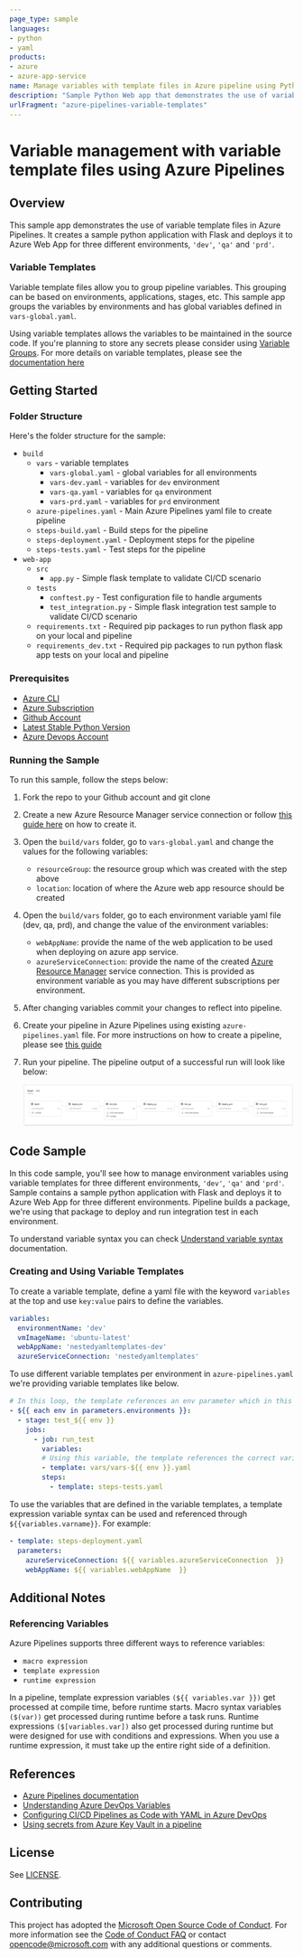 ```yaml
---
page_type: sample
languages:
- python
- yaml
products:
- azure
- azure-app-service
name: Manage variables with template files in Azure pipeline using Python and Flask
description: "Sample Python Web app that demonstrates the use of variable template files in Azure Pipelines."
urlFragment: "azure-pipelines-variable-templates"
---
```


# Variable management with variable template files using Azure Pipelines

## Overview

This sample app demonstrates the use of variable template files in Azure Pipelines. It creates a sample python application with Flask and deploys it to Azure Web App for three different environments, `'dev'`, `'qa'` and `'prd'`.

### Variable Templates

Variable template files allow you to group pipeline variables. This grouping can be based on environments, applications, stages, etc. This sample app groups the variables by environments and has global variables defined in `vars-global.yaml`.

Using variable templates allows the variables to be maintained in the source code. If you're planning to store any secrets please consider using [Variable Groups](https://docs.microsoft.com/en-us/azure/devops/pipelines/library/variable-groups?view=azure-devops&tabs=yaml). For more details on variable templates, please see the [documentation here](https://docs.microsoft.com/en-us/azure/devops/pipelines/yaml-schema?view=azure-devops&tabs=schema%2Cparameter-schema#variable-templates)

## Getting Started

### Folder Structure

Here's the folder structure for the sample:

- `build`
  - `vars` - variable templates
    - `vars-global.yaml` - global variables for all environments
    - `vars-dev.yaml` - variables for `dev` environment
    - `vars-qa.yaml` - variables for `qa` environment
    - `vars-prd.yaml` - variables for `prd` environment
  - `azure-pipelines.yaml` - Main Azure Pipelines yaml file to create pipeline
  - `steps-build.yaml` - Build steps for the pipeline
  - `steps-deployment.yaml` - Deployment steps for the pipeline
  - `steps-tests.yaml` - Test steps for the pipeline
- `web-app`
  - `src`
    - `app.py` - Simple flask template to validate CI/CD scenario
  - `tests`
    - `conftest.py` - Test configuration file to handle arguments
    - `test_integration.py` -  Simple flask integration test sample to validate CI/CD scenario
  - `requirements.txt` - Required pip packages to run python flask app on your local and pipeline
  - `requirements_dev.txt` - Required pip packages to run python flask app tests on your local and pipeline

### Prerequisites

- [Azure CLI](https://docs.microsoft.com/en-us/cli/azure/install-azure-cli?view=azure-cli-latest)
- [Azure Subscription](https://azure.microsoft.com/en-us/)
- [Github Account](https://github.com/)
- [Latest Stable Python Version](https://www.python.org/downloads/)
- [Azure Devops Account](https://www.dev.azure.com/)

### Running the Sample

To run this sample, follow the steps below:

1. Fork the repo to your Github account and git clone

2. Create a new Azure Resource Manager service connection or follow [this guide here](https://docs.microsoft.com/en-us/azure/devops/pipelines/library/connect-to-azure?view=azure-devops) on how to create it.

3. Open the `build/vars` folder, go to `vars-global.yaml` and change the values for the following variables:

    - `resourceGroup`: the resource group which was created with the step above
    - `location`: location of where the Azure web app resource should be created

4. Open the `build/vars` folder, go to each environment variable yaml file (dev, qa, prd), and change the value of the environment variables:

   - `webAppName`: provide the name of the web application to be used when deploying on azure app service.
   - `azureServiceConnection`: provide the name of the created [Azure Resource Manager](https://docs.microsoft.com/en-us/azure/devops/pipelines/library/connect-to-azure?view=azure-devops) service connection. This is provided as environment variable as you may have different subscriptions per environment.

5. After changing variables commit your changes to reflect into pipeline.

6. Create your pipeline in Azure Pipelines using existing `azure-pipelines.yaml` file. For more instructions on how to create a pipeline, please see [this guide](https://docs.microsoft.com/en-us/azure/devops/pipelines/create-first-pipeline?view=azure-devops&tabs=python%2Ctfs-2018-2%2Cbrowser#create-your-first-python-pipeline)

7. Run your pipeline. The pipeline output of a successful run will look like below:

    ![pipeline](images/pipeline.png)

## Code Sample

In this code sample, you'll see how to manage environment variables using variable templates for three different environments, `'dev'`, `'qa'` and `'prd'`. Sample contains a sample python application with Flask and deploys it to Azure Web App for three different environments. Pipeline builds a package, we're using that package to deploy and run integration test in each environment.

To understand variable syntax you can check [Understand variable syntax](https://docs.microsoft.com/en-us/azure/devops/pipelines/process/variables?view=azure-devops&tabs=yaml%2Cbatch#understand-variable-syntax) documentation.

### Creating and Using Variable Templates

To create a variable template, define a yaml file with the keyword `variables` at the top and use `key:value` pairs to define the variables.

```yaml
variables:
  environmentName: 'dev'
  vmImageName: 'ubuntu-latest'
  webAppName: 'nestedyamltemplates-dev'
  azureServiceConnection: 'nestedyamltemplates'
```

To use different variable templates per environment in `azure-pipelines.yaml` we're providing variable templates like below.

```yaml
# In this loop, the template references an env parameter which in this case is dev, qa or prd. 
- ${{ each env in parameters.environments }}:
  - stage: test_${{ env }}
    jobs:
      - job: run_test
        variables:
        # Using this variable, the template references the correct variable template file (vars-dev.yaml, vars-qa.yaml or vars-prd.yaml) from the vars folder.          
        - template: vars/vars-${{ env }}.yaml
        steps:
          - template: steps-tests.yaml
```

To use the variables that are defined in the variable templates, a template expression variable syntax can be used and referenced through `${{variables.varname}}`. For example:

```yaml
- template: steps-deployment.yaml
  parameters:
    azureServiceConnection: ${{ variables.azureServiceConnection  }}
    webAppName: ${{ variables.webAppName  }}
```
  
## Additional Notes

### Referencing Variables

Azure Pipelines supports three different ways to reference variables:

- `macro expression`
- `template expression`
- `runtime expression`

In a pipeline, template expression variables `(${{ variables.var }})` get processed at compile time, before runtime starts. Macro syntax variables `($(var))` get processed during runtime before a task runs. Runtime expressions `($[variables.var])` also get processed during runtime but were designed for use with conditions and expressions. When you use a runtime expression, it must take up the entire right side of a definition.

## References

- [Azure Pipelines documentation](https://docs.microsoft.com/en-us/azure/devops/pipelines/)
- [Understanding Azure DevOps Variables](https://adamtheautomator.com/azure-devops-variables)
- [Configuring CI/CD Pipelines as Code with YAML in Azure DevOps](https://azuredevopslabs.com/labs/azuredevops/yaml/)
- [Using secrets from Azure Key Vault in a pipeline](https://azuredevopslabs.com/labs/vstsextend/azurekeyvault)

## License

See [LICENSE](LICENSE).

## Contributing

This project has adopted the [Microsoft Open Source Code of Conduct](https://opensource.microsoft.com/codeofconduct/). For more information see the [Code of Conduct FAQ](https://opensource.microsoft.com/codeofconduct/faq/) or contact [opencode@microsoft.com](mailto:opencode@microsoft.com) with any additional questions or comments.
